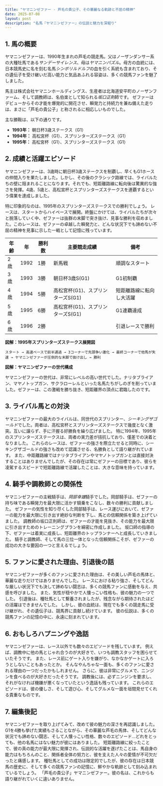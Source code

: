 ```yaml
---
title: "ヤマニンゼファー - 芦毛の貴公子、その華麗なる軌跡と不屈の精神"
date: 2025-07-08
layout: post
description: "名馬『ヤマニンゼファー』の伝説と魅力を深堀り"
---
```


## 1. 馬の概要

ヤマニンゼファーは、1990年生まれの芦毛の競走馬。父はノーザンダンサー系の大種牡馬である*サンデーサイレンス*、母は*ヤマニンパズル*。母方の血統には、日本競馬史に名を刻む名馬*シンボリルドルフ*の血を引く系統も含まれており、その遺伝子を受け継いだ高い能力と気品あふれる容姿は、多くの競馬ファンを魅了しました。

馬主は株式会社ヤマニンホールディングス、生産者は北海道安平町のノーザンファーム、そして調教師は、名伯楽として知られる*坂口正則*師です。  ゼファーはデビューからその才能を爆発的に開花させ、瞬発力と持続力を兼ね備えた走りは、まさに「芦毛の貴公子」と称されるに相応しいものでした。

主な勝鞍は、以下の通りです。

* **1993年：** 朝日杯3歳ステークス（G1）
* **1994年：** 高松宮杯（G1）、スプリンターズステークス（G1）
* **1995年：** 高松宮杯（G1）、スプリンターズステークス（G1）


## 2. 成績と活躍エピソード

ヤマニンゼファーは、3歳時に朝日杯3歳ステークスを制覇し、早くもG1ホースの仲間入りを果たしました。しかし、その後のクラシック路線では、ライバルたちの壁に阻まれることになります。それでも、短距離路線に転向後は驚異的な強さを発揮。4歳、5歳と、高松宮杯とスプリンターズステークスを連覇するという偉業を達成しました。

特に印象的なのは、1995年のスプリンターズステークスでの勝利でしょう。  レースは、スタートからハイペースで展開。終盤にかけては、ライバルたちが次々と脱落していく中、ゼファーは抜群の末脚で突き抜け、見事な勝利を収めました。このレースは、ゼファーの卓越した瞬発力と、どんな状況下でも諦めない不屈の精神を見事に示した一戦として記憶に残っています。

| 年齢 | 年 | 勝利数 | 主要競走成績 | 備考 |
|---|---|---|---|---|
| 2歳 | 1992 | 1勝 | 新馬戦 | 順調なスタート |
| 3歳 | 1993 | 3勝 | 朝日杯3歳S(G1) | G1初制覇 |
| 4歳 | 1994 | 5勝 | 高松宮杯(G1)、スプリンターズS(G1) | 短距離路線に転向し大活躍 |
| 5歳 | 1995 | 6勝 | 高松宮杯(G1)、スプリンターズS(G1) | G1連覇達成 |
| 6歳 | 1996 | 2勝 |  |  引退レースで勝利 |


**図解：1995年スプリンターズステークス展開図**

```
スタート → 高速ペースで前半通過 → 3コーナーで先頭争い激化 → 最終コーナーで他馬が失速 → ヤマニンゼファーが圧倒的な末脚で抜け出し → 勝利
```

**図解：ヤマニンゼファーの世代構成**

ヤマニンゼファーの世代は、非常にレベルの高い世代でした。ナリタブライアン、マヤノトップガン、サクラローレルといった名馬たちがしのぎを削っていました。ゼファーは、この激戦を勝ち抜き、短距離界の頂点に君臨したのです。


## 3. ライバル馬との対決

ヤマニンゼファーの最大のライバルは、同世代のスプリンター、*シーキングザゴールド*でした。両者は、高松宮杯とスプリンターズステークスで幾度となく激突。互いに譲らず、手に汗握る好勝負を繰り広げました。  特に1994年、1995年のスプリンターズステークスは、両者の実力差が拮抗しており、僅差での決着となりました。  これらのレースは、ゼファーの強さを際立たせると同時に、シーキングザゴールドの強さも改めて認識させる、名勝負として語り継がれています。  また、中距離路線ではナリタブライアンやマヤノトップガンとは直接対決することはありませんでしたが、その存在は常にゼファーの目標であり、彼らを凌駕するスピードで短距離路線で活躍したことは、大きな意味を持っています。


## 4. 騎手や調教師との関係性

ヤマニンゼファーの主戦騎手は、*岡部幸雄*騎手でした。岡部騎手は、ゼファーの持ち味である瞬発力を最大限に活かす騎乗をこなし、数々の勝利に貢献しました。  ゼファーの気性を知り尽くした岡部騎手は、レース運びにおいて、ゼファーの能力を最大限に引き出す絶妙な判断を下し、馬との信頼関係を築き上げていました。  調教師の坂口正則師は、ゼファーの才能を見抜き、その能力を最大限に引き出すためのトレーニングプランを綿密に作成しました。  坂口師の指導の下、ゼファーは着実に成長し、短距離界のトップランナーへと成長していきました。  騎手と調教師、そして馬の三位一体となった信頼関係こそが、ゼファーの成功の大きな要因の一つと言えるでしょう。


## 5. ファンに愛された理由、引退後の話

ヤマニンゼファーが多くのファンに愛された理由は、その美しい芦毛の馬体と、華麗な走りだけではありませんでした。  レースにおける粘り強さ、そしてどんな厳しい状況下でも決して諦めない闘志は、多くの競馬ファンに感動を与え、共感を呼びました。  また、気性が穏やかで人懐っこい性格も、彼の魅力の一つでした。  引退後は、種牡馬として繋養されましたが、残念ながら期待されたほどの活躍はできませんでした。  しかし、彼の血統は、現在でも多くの競走馬に受け継がれ、その遺伝子は、競馬界に貢献し続けています。  彼の伝説は、多くの競馬ファンの記憶の中に、永遠に刻まれています。


## 6. おもしろハプニングや逸話

ヤマニンゼファーは、レース以外でも数々のエピソードを残しています。  例えば、調教中に他の馬とじゃれ合うのが大好きで、いつも調教スタッフを困らせていたそうです。  また、レース前にゲート入りを嫌がり、なかなかゲートに入ろうとしないこともあったとか。  そんなやんちゃな一面も、多くのファンに愛される理由の一つだったかもしれません。  さらに、彼は非常にグルメで、ニンジンを食べるのが大好きだったそうです。  調教後には、必ずニンジンを要求し、それがなければ機嫌が悪くなっていたという逸話も残っています。  これらのエピソードは、彼の優しさ、そして遊び心、そしてグルメな一面を垣間見せてくれる貴重なものです。


## 7. 編集後記

ヤマニンゼファーを取り上げてみて、改めて彼の魅力の深さを再認識しました。  G1を4勝も挙げた実績もさることながら、その華麗な芦毛の馬体、そしてどんな状況でも諦めない闘志、そして人懐っこい性格、数々のエピソード…どれをとっても、他の名馬にはない魅力が彼にはありました。  短距離路線に絞ったことで、彼の真の能力が最大限に発揮され、伝説的な活躍を遂げたことは、馬自身の能力はもちろんのこと、関係者全体の努力と、彼を支えた人々の愛情が不可欠だったと痛感します。  種牡馬としての成功は限定的でしたが、彼の存在は日本競馬の歴史に、そして多くの競馬ファンの記憶に、鮮やかな軌跡として刻み込まれているでしょう。  「芦毛の貴公子」ヤマニンゼファー。彼の名は、これからも語り継がれていくに違いありません。
